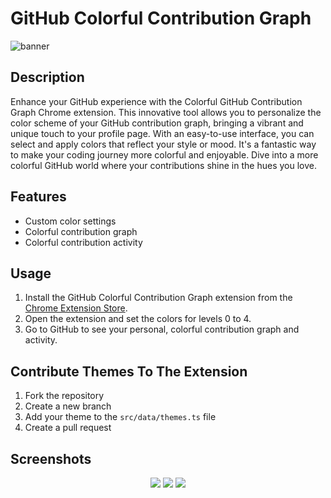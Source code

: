 # GitHub Colorful Contribution Graph

![banner](https://github.com/ridemountainpig/github-colorful-contribution-graph/assets/92412722/76c2bab7-b0a5-4165-b149-d5da43000198)

## Description

Enhance your GitHub experience with the Colorful GitHub Contribution Graph Chrome extension. This innovative tool allows you to personalize the color scheme of your GitHub contribution graph, bringing a vibrant and unique touch to your profile page. With an easy-to-use interface, you can select and apply colors that reflect your style or mood. It's a fantastic way to make your coding journey more colorful and enjoyable. Dive into a more colorful GitHub world where your contributions shine in the hues you love.

## Features

- Custom color settings
- Colorful contribution graph
- Colorful contribution activity

## Usage

1. Install the GitHub Colorful Contribution Graph extension from the [Chrome Extension Store](https://chromewebstore.google.com/detail/github-colorful-contribut/jgalpejpppcokelegimcapjbbokpjpfa?hl=en&authuser=0).
2. Open the extension and set the colors for levels 0 to 4.
3. Go to GitHub to see your personal, colorful contribution graph and activity.

## Contribute Themes To The Extension

1.  Fork the repository
2.  Create a new branch
3.  Add your theme to the `src/data/themes.ts` file
4.  Create a pull request

## Screenshots

<div align="center">
    <img src="https://github.com/ridemountainpig/github-colorful-contribution-graph/assets/92412722/6388a7ba-d139-40db-b57d-2a4a24e3482f" />
    <img src="https://github.com/ridemountainpig/github-colorful-contribution-graph/assets/92412722/4fea10fd-b7b0-4229-ba88-6002ee2e67da" />
    <img src="https://github.com/ridemountainpig/github-colorful-contribution-graph/assets/92412722/112f762a-a01a-4440-a351-12f237af931b" />
</div>

